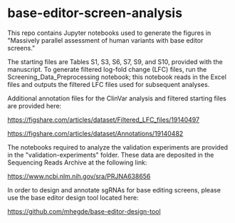 # base-editor-screen-analysis

This repo contains Jupyter notebooks used to generate the figures in "Massively parallel assessment of human variants with base editor screens." 

The starting files are Tables S1, S3, S6, S7, S9, and S10, provided with the manuscript. To generate filtered log-fold change (LFC) files, run the Screening_Data_Preprocessing notebook; this notebook reads in the Excel files and outputs the filtered LFC files used for subsequent analyses.

Additional annotation files for the ClinVar analysis and filtered starting files are provided here:

https://figshare.com/articles/dataset/Filtered_LFC_files/19140497

https://figshare.com/articles/dataset/Annotations/19140482

The notebooks required to analyze the validation experiments are provided in the "validation-experiments" folder. These data are deposited in the Sequencing Reads Archive at the following link:

https://www.ncbi.nlm.nih.gov/sra/PRJNA638656

In order to design and annotate sgRNAs for base editing screens, please use the base editor design tool located here: 

https://github.com/mhegde/base-editor-design-tool
